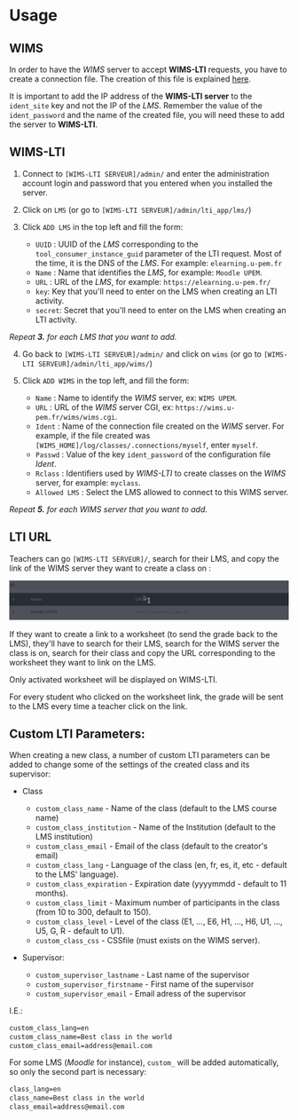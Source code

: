 # Usage

## WIMS

In order to have the *WIMS* server to accept **WIMS-LTI** requests, you have to create
a connection file. The creation of this file is explained 
[here](https://wimsapi.readthedocs.io/#configuration).

It is important to add the IP address of the **WIMS-LTI server** to the 
`ident_site` key and not the IP of the *LMS*.
Remember the value of the `ident_password` and the name of the created file,
you will need these to add the server to **WIMS-LTI**.


## WIMS-LTI

1. Connect to `[WIMS-LTI SERVEUR]/admin/` and enter the administration 
account login and password that you entered when you installed the server.

2. Click on `LMS` (or go to  `[WIMS-LTI SERVEUR]/admin/lti_app/lms/`)

3. Click `ADD LMS` in the top left and fill the form:
    * `UUID` : UUID of the *LMS* corresponding to the `tool_consumer_instance_guid` parameter
               of the LTI request. Most of the time, it is the DNS of the *LMS*.
               For example: `elearning.u-pem.fr`
    * `Name` : Name that identifies the *LMS*, for example: `Moodle UPEM`.
    * `URL` : URL of the *LMS*, for example: `https://elearning.u-pem.fr/`
    * `key`: Key that you'll need to enter on the LMS when creating an LTI activity.
    * `secret`: Secret that you'll need to enter on the LMS when creating an LTI activity.
    
*Repeat ***3.*** for each *LMS* that you want to add.*


4. Go back to `[WIMS-LTI SERVEUR]/admin/` and click on `wims` (or go to `[WIMS-LTI SERVEUR]/admin/lti_app/wims/`)

5. Click `ADD WIMS` in the top left, and fill the form:
    * `Name` : Name to identify the *WIMS* server, ex: `WIMS UPEM`.
    * `URL` : URL of the *WIMS* server CGI, ex: `https://wims.u-pem.fr/wims/wims.cgi`.
    * `Ident` : Name of the connection file created on the *WIMS* server. 
                For example, if the file created was `[WIMS_HOME]/log/classes/.connections/myself`,
                enter `myself`.
    * `Passwd` : Value of the key `ident_password` of the configuration file *Ident*.
    * `Rclass` : Identifiers used by *WIMS-LTI* to create classes on the *WIMS* server,
                 for example: `myclass`.
    * `Allowed LMS` : Select the LMS allowed to connect to this WIMS server.
    
*Repeat ***5.*** for each *WIMS* server that you want to add.*


## LTI URL

Teachers can go `[WIMS-LTI SERVEUR]/`, search for their LMS, and copy
the link of the WIMS server they want to create a class on :

![wims_lti_url](images/wims_lti_url.gif)

If they want to create a link to a worksheet (to send the grade back to the LMS),
they'll have to search for their LMS, search for the WIMS server the class is on,
search for their class and copy the URL corresponding to the worksheet
they want to link on the LMS.

Only activated worksheet will be displayed on WIMS-LTI.

For every student who clicked on the worksheet link, the grade will be sent to the LMS every
time a teacher click on the link.


## Custom LTI Parameters:

When creating a new class, a number of custom LTI parameters can be added to change some
of the settings of the created class and its supervisor:

* Class
    * `custom_class_name` - Name of the class (default to the LMS course name)
    * `custom_class_institution` - Name of the Institution (default to the LMS institution)
    * `custom_class_email` - Email of the class (default to the creator's email)
    * `custom_class_lang` - Language of the class (en, fr, es, it, etc - default to the LMS' language).
    * `custom_class_expiration` - Expiration date (yyyymmdd - default to 11 months).
    * `custom_class_limit` - Maximum number of participants in the class (from 10 to 300, default to 150).
    * `custom_class_level` - Level of the class (E1, ..., E6, H1, ..., H6, U1, ..., U5, G, R - default to U1).
    * `custom_class_css` - CSSfile (must exists on the WIMS server).

* Supervisor:
    * `custom_supervisor_lastname` - Last name of the supervisor
    * `custom_supervisor_firstname` - First name of the supervisor
    * `custom_supervisor_email` - Email adress of the supervisor

I.E.:
```text
custom_class_lang=en
custom_class_name=Best class in the world
custom_class_email=address@email.com
```

For some LMS (*Moodle* for instance), `custom_` will be added automatically, so only the second part is necessary:
```text
class_lang=en
class_name=Best class in the world
class_email=address@email.com
```
